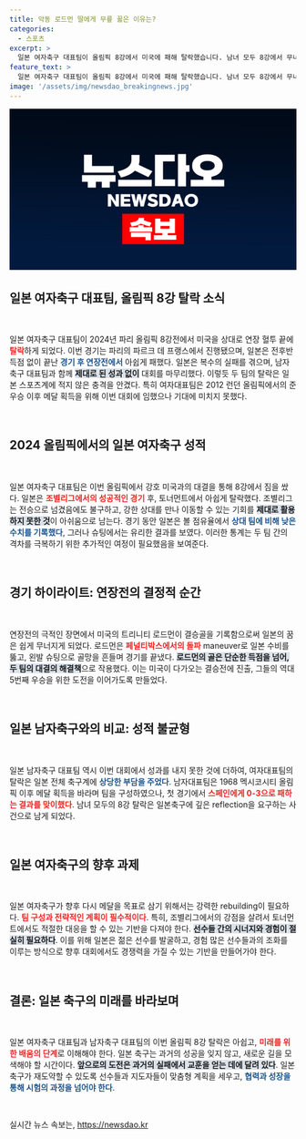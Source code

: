```yaml
---
title: 악동 로드먼 딸에게 무릎 꿇은 이유는?
categories:
  - 스포츠
excerpt: >
  일본 여자축구 대표팀이 올림픽 8강에서 미국에 패해 탈락했습니다. 남녀 모두 8강에서 무너진 일본, 56년 만의 메달 꿈은 물거품! 연장 혈투 끝에 터진 결승골 소식은 충격 그 자체입니다.
feature_text: >
  일본 여자축구 대표팀이 올림픽 8강에서 미국에 패해 탈락했습니다. 남녀 모두 8강에서 무너진 일본, 56년 만의 메달 꿈은 물거품! 연장 혈투 끝에 터진 결승골 소식은 충격 그 자체입니다.
image: '/assets/img/newsdao_breakingnews.jpg'
---
```


<p><img src="/assets/img/newsdao_breakingnews.jpg" alt="flaretime 속보" /></p>

<h2 data-ke-size="size26">일본 여자축구 대표팀, 올림픽 8강 탈락 소식</h2>

<p data-ke-size="size16">&nbsp;</p>

<p data-ke-size="size16">일본 여자축구 대표팀이 2024년 파리 올림픽 8강전에서 미국을 상대로 연장 혈투 끝에 <b><span style="color: #ee2323;">탈락</span></b>하게 되었다. 이번 경기는 파리의 파르크 데 프랭스에서 진행됐으며, 일본은 전후반 득점 없이 끝난 <b><span style="color: #1a5490;">경기 후 연장전에서</span></b> 아쉽게 패했다. 일본은 복수의 실패를 겪으며, 남자축구 대표팀과 함께 <b><span style="background-color: #21538527;">제대로 된 성과 없이</span></b> 대회를 마무리했다. 이렇듯 두 팀의 탈락은 일본 스포츠계에 적지 않은 충격을 안겼다. 특히 여자대표팀은 2012 런던 올림픽에서의 준우승 이후 메달 획득을 위해 이번 대회에 임했으나 기대에 미치지 못했다.</p>

<p data-ke-size="size16">&nbsp;</p>

<h2 data-ke-size="size26">2024 올림픽에서의 일본 여자축구 성적</h2>

<p data-ke-size="size16">&nbsp;</p>

<p data-ke-size="size16">일본 여자축구 대표팀은 이번 올림픽에서 강호 미국과의 대결을 통해 8강에서 짐을 쌌다. 일본은 <b><span style="color: #ee2323;">조별리그에서의 성공적인 경기</span></b> 후, 토너먼트에서 아쉽게 탈락했다. 조별리그는 전승으로 넘겼음에도 불구하고, 강한 상대를 만나 이동할 수 있는 기회를 <b><span style="background-color: #21538527;">제대로 활용하지 못한 것</span></b>이 아쉬움으로 남는다. 경기 동안 일본은 볼 점유율에서 <b><span style="color: #1a5490;">상대 팀에 비해 낮은 수치를 기록했다</span></b>, 그러나 슈팅에서는 유리한 결과를 보였다. 이러한 통계는 두 팀 간의 격차를 극복하기 위한 추가적인 여정이 필요했음을 보여준다.</p>

<p data-ke-size="size16">&nbsp;</p>

<h2 data-ke-size="size26">경기 하이라이트: 연장전의 결정적 순간</h2>

<p data-ke-size="size16">&nbsp;</p>

<p data-ke-size="size16">연장전의 극적인 장면에서 미국의 트리니티 로드먼이 결승골을 기록함으로써 일본의 꿈은 쉽게 무너지게 되었다. 로드먼은 <b><span style="color: #ee2323;">페널티박스에서의 돌파</span></b> maneuver로 일본 수비를 뚫고, 왼발 슈팅으로 골망을 흔들며 경기를 끝냈다. <b><span style="background-color: #21538527;">로드먼의 골은 단순한 득점을 넘어, 두 팀의 대결의 해결책</span></b>으로 작용했다. 이는 미국이 다가오는 결승전에 진출, 그들의 역대 5번째 우승을 위한 도전을 이어가도록 만들었다.</p>

<p data-ke-size="size16">&nbsp;</p>

<h2 data-ke-size="size26">일본 남자축구와의 비교: 성적 불균형</h2>

<p data-ke-size="size16">&nbsp;</p>

<p data-ke-size="size16">일본 남자축구 대표팀 역시 이번 대회에서 성과를 내지 못한 것에 더하여, 여자대표팀의 탈락은 일본 전체 축구계에 <b><span style="color: #1a5490;">상당한 부담을 주었다</span></b>. 남자대표팀은 1968 멕시코시티 올림픽 이후 메달 획득을 바라며 팀을 구성하였으나, 첫 경기에서 <b><span style="color: #ee2323;">스페인에게 0-3으로 패하는 결과를 맞이했다</span></b>. 남녀 모두의 8강 탈락은 일본축구에 깊은 reflection을 요구하는 사건으로 남게 되었다.</p>

<p data-ke-size="size16">&nbsp;</p>

<h2 data-ke-size="size26">일본 여자축구의 향후 과제</h2>

<p data-ke-size="size16">&nbsp;</p>

<p data-ke-size="size16">일본 여자축구가 향후 다시 메달을 목표로 삼기 위해서는 강력한 rebuilding이 필요하다. <b><span style="color: #ee2323;">팀 구성과 전략적인 계획이 필수적이다</span></b>. 특히, 조별리그에서의 강점을 살려서 토너먼트에서도 적절한 대응을 할 수 있는 기반을 다져야 한다. <b><span style="background-color: #21538527;">선수들 간의 시너지와 경험이 절실히 필요하다</span></b>. 이를 위해 일본은 젊은 선수를 발굴하고, 경험 많은 선수들과의 조화를 이루는 방식으로 향후 대회에서도 경쟁력을 가질 수 있는 기반을 만들어가야 한다.</p>

<p data-ke-size="size16">&nbsp;</p>

<h2 data-ke-size="size26">결론: 일본 축구의 미래를 바라보며</h2>

<p data-ke-size="size16">&nbsp;</p>

<p data-ke-size="size16">일본 여자축구 대표팀과 남자축구 대표팀의 이번 올림픽 8강 탈락은 아쉽고, <b><span style="color: #ee2323;">미래를 위한 배움의 단계</span></b>로 이해해야 한다. 일본 축구는 과거의 성공을 잊지 않고, 새로운 길을 모색해야 할 시간이다. <b><span style="background-color: #21538527;">앞으로의 도전은 과거의 실패에서 교훈을 얻는 데에 달려 있다</span></b>. 일본 축구가 재도약할 수 있도록 선수들과 지도자들이 맞춤형 계획을 세우고, <b><span style="color: #1a5490;">협력과 성장을 통해 시험의 과정을 넘어야 한다</span></b>. </p>

<p data-ke-size="size16">&nbsp;</p>
실시간 뉴스 속보는, <a href="https://newsdao.kr" rel="dofollow">https://newsdao.kr</a>


